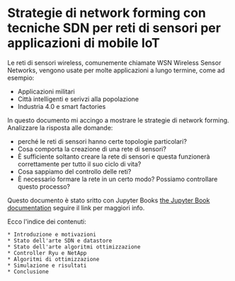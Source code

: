 # Strategie di network forming con tecniche SDN per reti di sensori per applicazioni di mobile IoT

Le reti di sensori wireless, comunemente chiamate WSN Wireless Sensor Networks, vengono usate per molte applicazioni a
lungo termine, come ad esempio:
* Applicazioni militari
* Città intelligenti e serivzi alla popolazione
* Industria 4.0 e smart factories


In questo documento mi accingo a mostrare le strategie di network forming. Analizzare la risposta alle domande: 
* perché le reti di sensori hanno certe topologie particolari?
* Cosa comporta la creazione di una rete di sensori?
* È sufficiente soltanto creare la rete di sensori e questa funzionerà correttamente per tutto il suo ciclo di vita?
* Cosa sappiamo del controllo delle reti? 
* È necessario formare la rete in un certo modo? Possiamo controllare questo processo?

Questo documento è stato sritto con Jupyter Books [the Jupyter Book documentation](https://jupyterbook.org) seguire il link per maggiori info.

Ecco l'indice dei contenuti:

```{contents}
* Introduzione e motivazioni
* Stato dell'arte SDN e datastore
* Stato dell'arte algoritmi ottimizzazione
* Controller Ryu e NetApp
* Algoritmi di ottimizzazione
* Simulazione e risultati
* Conclusione
```
